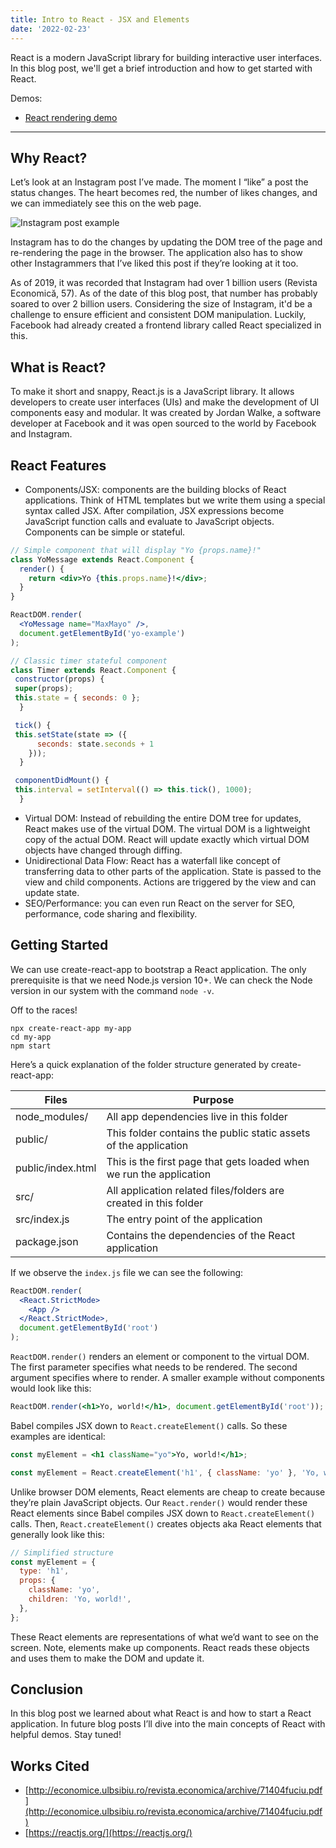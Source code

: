 ```yaml
---
title: Intro to React - JSX and Elements
date: '2022-02-23'
---
```


React is a modern JavaScript library for building interactive user interfaces. In this blog post, we'll get a brief introduction and how to get started with React.

Demos:

- [React rendering demo](https://github.com/maxdemaio/demos/tree/main/my-demo-react-app-1)

---

## Why React?

Let’s look at an Instagram post I’ve made. The moment I “like” a post the status changes. The heart becomes red, the number of likes changes, and we can immediately see this on the web page.

![Instagram post example](/static/images/react-jsx-elements/like.png)

Instagram has to do the changes by updating the DOM tree of the page and re-rendering the page in the browser. The application also has to show other Instagrammers that I’ve liked this post if they’re looking at it too.

As of 2019, it was recorded that Instagram had over 1 billion users (Revista Economică, 57). As of the date of this blog post, that number has probably soared to over 2 billion users. Considering the size of Instagram, it'd be a challenge to ensure efficient and consistent DOM manipulation. Luckily, Facebook had already created a frontend library called React specialized in this.

## What is React?

To make it short and snappy, React.js is a JavaScript library. It allows developers to create user interfaces (UIs) and make the development of UI components easy and modular. It was created by Jordan Walke, a software developer at Facebook and it was open sourced to the world by Facebook and Instagram.

## React Features

- Components/JSX: components are the building blocks of React applications. Think of HTML templates but we write them using a special syntax called JSX. After compilation, JSX expressions become JavaScript function calls and evaluate to JavaScript objects. Components can be simple or stateful.

```jsx
// Simple component that will display "Yo {props.name}!"
class YoMessage extends React.Component {
  render() {
    return <div>Yo {this.props.name}!</div>;
  }
}

ReactDOM.render(
  <YoMessage name="MaxMayo" />,
  document.getElementById('yo-example')
);
```

```jsx
// Classic timer stateful component
class Timer extends React.Component {
 constructor(props) {
 super(props);
 this.state = { seconds: 0 };
  }

 tick() {
 this.setState(state => ({
      seconds: state.seconds + 1
    }));
  }

 componentDidMount() {
 this.interval = setInterval(() => this.tick(), 1000);
  }
```

- Virtual DOM: Instead of rebuilding the entire DOM tree for updates, React makes use of the virtual DOM. The virtual DOM is a lightweight copy of the actual DOM. React will update exactly which virtual DOM objects have changed through diffing.
- Unidirectional Data Flow: React has a waterfall like concept of transferring data to other parts of the application. State is passed to the view and child components. Actions are triggered by the view and can update state.
- SEO/Performance: you can even run React on the server for SEO, performance, code sharing and flexibility.

## Getting Started

We can use create-react-app to bootstrap a React application. The only prerequisite is that we need Node.js version 10+. We can check the Node version in our system with the command `node -v`.

Off to the races!

```
npx create-react-app my-app
cd my-app
npm start
```

Here’s a quick explanation of the folder structure generated by create-react-app:

| Files             | Purpose                                                             |
| ----------------- | ------------------------------------------------------------------- |
| node_modules/     | All app dependencies live in this folder                            |
| public/           | This folder contains the public static assets of the application    |
| public/index.html | This is the first page that gets loaded when we run the application |
| src/              | All application related files/folders are created in this folder    |
| src/index.js      | The entry point of the application                                  |
| package.json      | Contains the dependencies of the React application                  |

If we observe the `index.js` file we can see the following:

```jsx
ReactDOM.render(
  <React.StrictMode>
    <App />
  </React.StrictMode>,
  document.getElementById('root')
);
```

`ReactDOM.render()` renders an element or component to the virtual DOM. The first parameter specifies what needs to be rendered. The second argument specifies where to render. A smaller example without components would look like this:

```jsx
ReactDOM.render(<h1>Yo, world!</h1>, document.getElementById('root'));
```

Babel compiles JSX down to `React.createElement()` calls. So these examples are identical:

```jsx
const myElement = <h1 className="yo">Yo, world!</h1>;
```

```jsx
const myElement = React.createElement('h1', { className: 'yo' }, 'Yo, world!');
```

Unlike browser DOM elements, React elements are cheap to create because they’re plain JavaScript objects. Our `React.render()` would render these React elements since Babel compiles JSX down to `React.createElement()` calls. Then, `React.createElement()` creates objects aka React elements that generally look like this:

```jsx
// Simplified structure
const myElement = {
  type: 'h1',
  props: {
    className: 'yo',
    children: 'Yo, world!',
  },
};
```

These React elements are representations of what we’d want to see on the screen. Note, elements make up components. React reads these objects and uses them to make the DOM and update it.

## Conclusion

In this blog post we learned about what React is and how to start a React application. In future blog posts I’ll dive into the main concepts of React with helpful demos. Stay tuned!

## Works Cited

- [http://economice.ulbsibiu.ro/revista.economica/archive/71404fuciu.pdf](http://economice.ulbsibiu.ro/revista.economica/archive/71404fuciu.pdf)
- [https://reactjs.org/](https://reactjs.org/)
